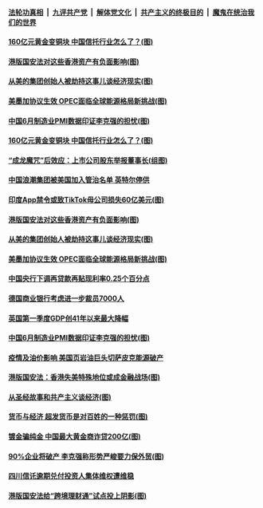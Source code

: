 

####  [法轮功真相](../../../../basic/blob/master/README.md?t=07021657) &nbsp;|&nbsp; [九评共产党](../../../../9ping.md/blob/master/README.md?t=07021657) &nbsp;|&nbsp; [解体党文化](../../../../jtdwh.md/blob/master/README.md?t=07021657)  &nbsp;|&nbsp; [共产主义的终极目的](../../../../gczydzjmd.md/blob/master/README.md?t=07021657) &nbsp;|&nbsp; [魔鬼在统治我们的世界](../../../../mgztzwmdsj.md/blob/master/README.md?t=07021657) 

#### [160亿元黄金变铜块 中国信托行业怎么了？(图)](../pages/p5/938358.md?t=07021657) 

#### [港版国安法对这些香港资产有负面影响(图)](../pages/p5/938357.md?t=07021657) 

#### [从美的集团创始人被劫持这事儿谈经济现实(图)](../pages/p5/938344.md?t=07021657) 

#### [美墨加协议生效 OPEC面临全球能源格局新挑战(图)](../pages/p5/938340.md?t=07021657) 


#### [中国6月制造业PMI数据印证李克强的担忧(图)](../pages/p5/938245.md?t=07021657) 

#### [160亿元黄金变铜块 中国信托行业怎么了？(图)](../pages/p5/938358.md?t=07021657) 

#### [“成龙魔咒”后效应：上市公司股东举报董事长(组图)](../pages/p5/938368.md?t=07021657) 

#### [中国浪潮集团被美国加入管治名单 英特尔停供](../pages/p5/938365.md?t=07021657) 

#### [印度App禁令或致TikTok母公司损失60亿美元(图)](../pages/p5/938364.md?t=07021657) 

#### [港版国安法对这些香港资产有负面影响(图)](../pages/p5/938357.md?t=07021657) 

#### [从美的集团创始人被劫持这事儿谈经济现实(图)](../pages/p5/938344.md?t=07021657) 

#### [美墨加协议生效 OPEC面临全球能源格局新挑战(图)](../pages/p5/938340.md?t=07021657) 


#### [中国央行下调再贷款再贴现利率0.25个百分点](../pages/p5/938264.md?t=07021657) 

#### [德国商业银行考虑进一步裁员7000人](../pages/p5/938262.md?t=07021657) 

#### [英国第一季度GDP创41年以来最大降幅](../pages/p5/938261.md?t=07021657) 

#### [中国6月制造业PMI数据印证李克强的担忧(图)](../pages/p5/938245.md?t=07021657) 

#### [疫情及油价影响 美国页岩油巨头切萨皮克能源破产](../pages/p5/938232.md?t=07021657) 

#### [港版国安法：香港失美特殊地位或成金融战场(图)](../pages/p5/938230.md?t=07021657) 

#### [从圣经故事和共产主义谈经济(图)](../pages/p5/938133.md?t=07021657) 

#### [货币与经济 超发货币是对百姓的一种惩罚(图)](../pages/p5/938130.md?t=07021657) 

#### [镀金骗纯金 中国最大黄金商诈贷200亿(图)](../pages/p5/938160.md?t=07021657) 

#### [90%企业将破产 李克强称形势严峻要力保外贸(图)](../pages/p5/938142.md?t=07021657) 

#### [四川信讬逾期兑付投资人集体维权遭维稳](../pages/p5/938159.md?t=07021657) 

#### [港版国安法给“跨境理财通”试点投上阴影(图)](../pages/p5/938156.md?t=07021657) 


